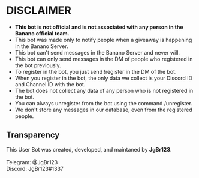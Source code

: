 # DISCLAIMER

- **This bot is not official and is not associated with any person in the Banano official team.**
- This bot was made only to notify people when a giveaway is happening in the Banano Server.
- This bot can't send messages in the Banano Server and never will.
- This bot can only send messages in the DM of people who registered in the bot previously.
- To register in the bot, you just send !register in the DM of the bot.
- When you register in the bot, the only data we collect is your Discord ID and Channel ID with the bot.
- The bot does not collect any data of any person who is not registered in the bot.
- You can always unregister from the bot using the command /unregister.
- We don't store any messages in our database, even from the registered people.

## Transparency

This User Bot was created, developed, and maintaned by **JgBr123**.
</br></br>
Telegram: @JgBr123
</br>
Discord: JgBr123#1337
